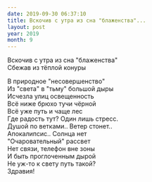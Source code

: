 ```yaml
---
date: 2019-09-30 06:37:10
title: Вскочив с утра из сна "блаженства"...
layout: post
year: 2019
month: 9
---
```

Вскочив с утра из сна "блаженства"<br/>
Сбежав из тёплой  конуры <br/>
<!--more-->
В природное "несовершенство" <br/>
Из "света" в "тьму" большой дыры<br/>
Исчезла улиц  освещенность<br/>
Всё ниже брюхо тучи чёрной <br/>
Всё уже путь и чаще лес <br/>
Где радость тут? Один лишь стресс.<br/>
Душой по ветками..  Ветер стонет.. <br/>
Апокалипсис..  Солнца нет<br/>
"Очаровательный" рассвет<br/>
Нет связи,  телефон вне зоны<br/>
И быть проглоченным дырой<br/>
Не уж-то к свету путь такой? <br/>
Здравия!<br/>